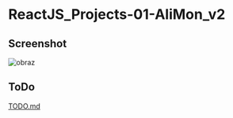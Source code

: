 # ReactJS_Projects-01-AliMon_v2

## Screenshot

![obraz](https://github.com/kkolcz/ReactJS_Projects-01-AliMon_v2/assets/76699027/63a66e1a-fcbe-4260-8358-b3e407f68cc8)

## ToDo

[TODO.md](TODO.md)
